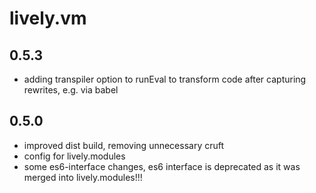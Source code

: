 # lively.vm

## 0.5.3

* adding transpiler option to runEval to transform code after capturing rewrites, e.g. via babel

## 0.5.0

* improved dist build, removing unnecessary cruft
* config for lively.modules
* some es6-interface changes, es6 interface is deprecated as it was merged into lively.modules!!!
